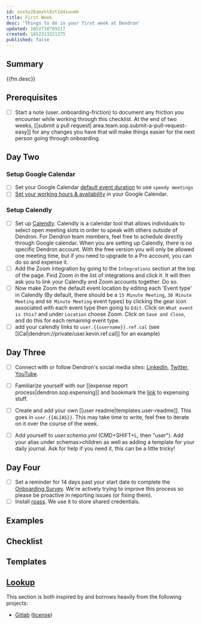 ```yaml
---
id: zux5y28amzhl8zt1d4iuumh
title: First Week
desc: 'Things to do in your first week at Dendron'
updated: 1652738709317
created: 1652313321375
published: false
---
```


## Summary
{{fm.desc}}
## Prerequisites

- [ ] Start a note (user.<alias>.onboarding-friction) to document any friction you encounter while working through this checklist.  At the end of two weeks, [[submit a pull request| area.team.sop.submit-a-pull-request-easy]] for any changes you have that will make things easier for the next person going through onboarding. 


## Day Two

### Setup Google Calendar
- [ ] Set your Google Calendar [default event duration](https://calendar.google.com/calendar/r/settings) to use `speedy meetings`
- [ ] [Set your working hours & availability](https://support.google.com/calendar/answer/7638168?hl=en) in your Google Calendar.

### Setup Calendly
- [ ] Set up [Calendly](https://about.gitlab.com/handbook/tools-and-tips/other-apps/#sts=Calendly). Calendly is a calendar tool that allows individuals to select open meeting slots in order to speak with others outside of Dendron. For Dendron team members, feel free to schedule directly through Google calendar. When you are setting up Calendly, there is no specific Dendron account. With the free version you will only be allowed one meeting time, but if you need to upgrade to a Pro account, you can do so and expense it.
- [ ] Add the Zoom integration by going to the `Integrations` section at the top of the page. Find Zoom in the list of integrations and click it. It will then ask you to link your Calendly and Zoom accounts together. Do so.
- [ ] Now make Zoom the default event location by editing each 'Event type' in Calendly (By default, there should be a `15 Minute Meeting`, `30 Minute Meeting` and `60 Minute Meeting` event types) by clicking the gear icon associated with each event type then going to `Edit`. Click on `What event is this?` and under `Location` choose Zoom. Click on `Save and Close`, and do this for each remaining event type.
- [ ] add your calendly links to `user.{{username}}.ref.cal` (see [[Cal|dendron://private/user.kevin.ref.cal]] for an example)

## Day Three
- [ ] Connect with or follow Dendron's social media sites:
      [LinkedIn](https://www.linkedin.com/company/dendron-so/),
      [Twitter](https://twitter.com/dendronhq),
      [YouTube](https://www.youtube.com/channel/UC8GQLj4KZhN8WcJPiKXtcRQ).
- [ ] Familiarize yourself with our [[expense report process|dendron.sop.expensing]] and bookmark the [link](https://airtable.com/shrtJd0sitnY6Bfre) to expensing stuff.
- [ ] Create and add your own [[user readme|templates.user-readme]]. This goes in `user.{{ALIAS}}`. This may take time to write, feel free to iterate on it over the course of the week. 
- [ ] Add yourself to *user.schema.yml* (CMD+SHIFT+L, then "user"). Add your alias under schemas>children as well as adding a template for your daily journal. Ask for help if you need it, this can be a little tricky! 



## Day Four
- [ ] Set a reminder for 14 days past your start date to complete the [Onboarding Survey](https://airtable.com/shrcILcL6cm6lpCZt). We're actively trying to improve this process so please be proactive in reporting issues (or fixing them).
- [ ] Install [rpass](https://chrome.google.com/webstore/detail/rpass/mobhfbcgjoleoljhpkkdhopdiemlocka). We use it to store shared credentials. 

## Examples

## Checklist

## Templates

## [Lookup](https://handbook.dendron.so/notes/b89ba854-72fb-4ebc-a8a0-55960b89e9dc.html#lookup)

This section is both inspired by and borrows heavily from the following projects:

- [Gitlab](https://about.gitlab.com/handbook/) ([license](https://gitlab.com/gitlab-org/dco/blob/master/README.md))

[^2fa]: [[2FA|templates.people.onboarding#2fa]]
[^sop]: [[SOP|templates.people.onboarding#sop]]